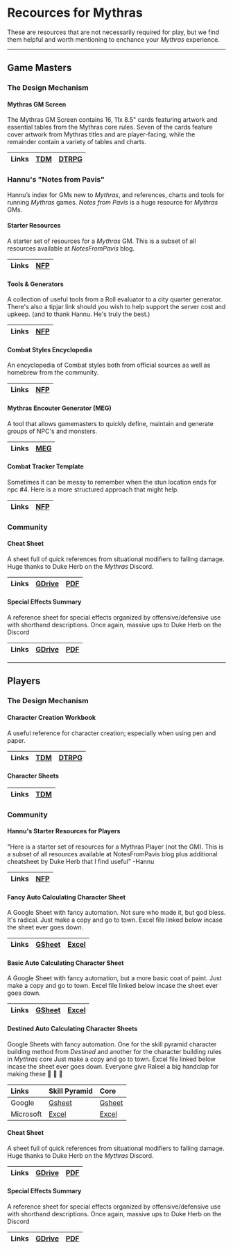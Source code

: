 # Recources for Mythras

These are resources that are not necessarily required for play, but we find them helpful and worth mentioning to enchance your _Mythras_ experience.

---
## Game Masters

### The Design Mechanism

#### Mythras GM Screen

The Mythras GM Screen contains 16, 11x 8.5" cards featuring artwork and essential tables from the Mythras core rules. Seven of the cards feature cover artwork from Mythras titles and are player-facing, while the remainder contain a variety of tables and charts.

| Links | [TDM](https://thedesignmechanism.com/mythras-gm-screen/) | [DTRPG](https://www.drivethrurpg.com/en/product/254891/mythras-gm-screen) |
| :-- | :-- | :-- |

### Hannu's "Notes from Pavis"

Hannu’s index for GMs new to _Mythras_, and references, charts and tools for running _Mythras_ games. _Notes from Pavis_ is a huge resource for _Mythras_ GMs.

#### Starter Resources

A starter set of resources for a _Mythras_ GM. This is a subset of all resources available at _NotesFromPavis_ blog.

| Links | [NFP](https://notesfrompavis.blog/2020/12/28/starter-resources-for-mythras-gm/) |
| :-- | :-- |

#### Tools & Generators
A collection of useful tools from a Roll evaluator to a city quarter generator. There's also a tipjar link should you wish to help support the server cost and upkeep. \(and to thank Hannu. He's truly the best.\)

| Links | [NFP](http://tools.notesfrompavis.com/) |
| :-- | :-- |

#### Combat Styles Encyclopedia

An encyclopedia of Combat styles both from official sources as well as homebrew from the community.

| Links | [NFP](https://notesfrompavis.blog/2022/06/11/combat-styles-combine-and-go-encyclopaedic/) |
| :-- | :-- |

#### Mythras Encouter Generator (MEG)

A tool that allows gamemasters to quickly define, maintain and generate groups of NPC's and monsters.

| Links | [MEG](https://mythras.skoll.xyz/instructions/) |
| :-- | :-- |

#### Combat Tracker Template

Sometimes it can be messy to remember when the stun location ends for npc #4. Here is a more structured approach that might help.

| Links | [NFP](https://notesfrompavis.blog/2024/08/26/combat-tracker-template-for-mythras/) |
| :-- | :-- |

### Community

#### Cheat Sheet

A sheet full of quick references from situational modifiers to falling damage. Huge thanks to Duke Herb on the _Mythras_ Discord.

| Links | [GDrive](https://drive.google.com/file/d/1f5FVPO4t0ZGYLbax81SUSwnVnfk7GrKz/view?usp=sharing) | <a href="https://github.com/AdeptAustin/mythras.net/raw/refs/heads/Confrim-Download-Paths/Downloads/Cheat_Sheet.pdf">PDF<a/> |
| :-- | :-- | :-- |

#### Special Effects Summary

A reference sheet for special effects organized by offensive/defensive use with shorthand descriptions. Once again, massive ups to Duke Herb on the Discord

| Links | [GDrive](https://drive.google.com/file/d/1fG-piDQxn1dmAMFaeQ0kyDA2JRK39LNK/view?usp=sharing) | <a href="https://github.com/AdeptAustin/mythras.net/raw/refs/heads/Confrim-Download-Paths/Downloads/Special_Effects.pdf">PDF<a/> |
| :-- | :-- | :-- |

---
## Players

### The Design Mechanism

#### Character Creation Workbook

A useful reference for character creation; especially when using pen and paper.

| Links | [TDM](https://thedesignmechanism.com/mythras-character-creation-workbook/) | [DTRPG](https://www.drivethrurpg.com/en/product/254240/mythras-character-creation-workbook) |
| :-- | :-- | :-- |

#### Character Sheets

| Links | [TDM](https://thedesignmechanism.com/character-sheets/) |
| :-- | :-- |

### Community

#### Hannu's Starter Resources for Players

"Here is a starter set of resources for a Mythras Player (not the GM). This is a subset of all resources available at NotesFromPavis blog plus additional cheatsheet by Duke Herb that I find useful" -Hannu

| Links | [NFP](https://notesfrompavis.blog/2024/07/22/starter-resources-summary-for-mythras-player/) |
| :-- | :-- |


#### Fancy Auto Calculating Character Sheet

A Google Sheet with fancy automation. Not sure who made it, but god bless. It's radical. Just make a copy and go to town. Excel file linked below incase the sheet ever goes down.

| Links | [GSheet](https://docs.google.com/spreadsheets/d/1Jq63xSupyvwZeH5nWtcViNrzLQd_L7Y3kj_9-uncxvQ/edit?usp=sharing) | <a href="https://github.com/AdeptAustin/mythras.net/raw/refs/heads/Confrim-Download-Paths/Downloads/FANCY_Mythras_Autocalculating_Sheet_Updated_9-21-2024.xlsx">Excel<a/> |
| :-- | :-- | :-- |

#### Basic Auto Calculating Character Sheet

A Google Sheet with fancy automation, but a more basic coat of paint. Just make a copy and go to town. Excel file linked below incase the sheet ever goes down.

| Links | [GSheet](https://docs.google.com/spreadsheets/d/1oH6Q-Xj2Tr2yxkWvsWnM3QFVPZWxQHy1BVniN02MCRM/edit?usp=sharing) | <a href="https://github.com/AdeptAustin/mythras.net/raw/refs/heads/Confrim-Download-Paths/Downloads/downliads/BASIC_Mythras_Autocalculating_Sheet_Updated_5-14-2024.xlsx">Excel<a/> |
| :-- | :-- | :-- |

#### Destined Auto Calculating Character Sheets

Google Sheets with fancy automation. One for the skill pyramid character building method from _Destined_ and another for the character building rules in _Mythras_ core Just make a copy and go to town. Excel file linked below incase the sheet ever goes down. Everyone give Raleel a big handclap for making these :clap: :clap: :clap:

| Links | Skill Pyramid | Core |
| :-- | :-- | :-- |
| Google | [Gsheet](https://docs.google.com/spreadsheets/d/1U4ngUX5gB70_YAPJQV5GtwD204RkdoihrXkQIyaP8wo/edit?usp=sharing) | [Gsheet](https://docs.google.com/spreadsheets/d/17zn0TBLOVn7ZJ0LsBqd0DjD7_jk9170qvNbF9tfQ8pE/edit?usp=sharing) |
| Microsoft | <a href="https://github.com/AdeptAustin/mythras.net/raw/refs/heads/Confrim-Download-Paths/Downloads/Destined_Autocalculating_Sheet_-_Skill_Pyramid_Version.xlsx">Excel<a/> | <a href="https://github.com/AdeptAustin/mythras.net/raw/refs/heads/Confrim-Download-Paths/Downloads/Destined_Autocalculating_Sheet.xlsx">Excel<a/> |

#### Cheat Sheet

A sheet full of quick references from situational modifiers to falling damage. Huge thanks to Duke Herb on the _Mythras_ Discord.

| Links | [GDrive](https://drive.google.com/file/d/1f5FVPO4t0ZGYLbax81SUSwnVnfk7GrKz/view?usp=sharing) | <a href="https://github.com/AdeptAustin/mythras.net/raw/refs/heads/Confrim-Download-Paths/Downloads/Cheat_Sheet.pdf">PDF<a/> |
| :-- | :-- | :-- |

#### Special Effects Summary

A reference sheet for special effects organized by offensive/defensive use with shorthand descriptions. Once again, massive ups to Duke Herb on the Discord

| Links | [GDrive](https://drive.google.com/file/d/1fG-piDQxn1dmAMFaeQ0kyDA2JRK39LNK/view?usp=sharing) | <a href="https://github.com/AdeptAustin/mythras.net/raw/refs/heads/Confrim-Download-Paths/Downloads/Special_Effects.pdf">PDF<a/> |
| :-- | :-- | :-- |